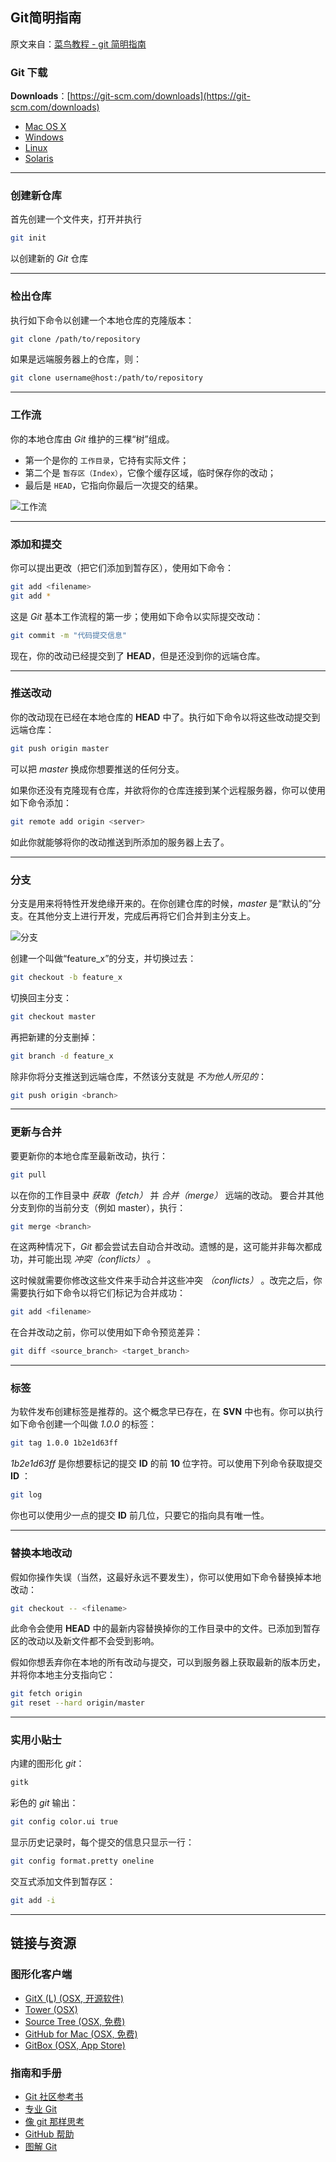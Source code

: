 
## Git简明指南

原文来自：[菜鸟教程 - git 简明指南](http://www.runoob.com/manual/git-guide/)

### Git 下载

**Downloads**：[https://git-scm.com/downloads](https://git-scm.com/downloads)

* [Mac OS X](https://git-scm.com/download/mac)
* [Windows](https://git-scm.com/download/win)
* [Linux](https://git-scm.com/download/linux)
* [Solaris](https://git-scm.com/download/linux)

---

### 创建新仓库
首先创建一个文件夹，打开并执行
``` bash
git init
```
以创建新的 _Git_ 仓库

---

### 检出仓库
执行如下命令以创建一个本地仓库的克隆版本：
``` bash
git clone /path/to/repository
```
如果是远端服务器上的仓库，则：
``` bash
git clone username@host:/path/to/repository
```

---

### 工作流
你的本地仓库由 _Git_ 维护的三棵“树”组成。
* 第一个是你的 `工作目录`，它持有实际文件；
* 第二个是 `暂存区（Index）`，它像个缓存区域，临时保存你的改动；
* 最后是 `HEAD`，它指向你最后一次提交的结果。

![工作流](http://www.runoob.com/manual/git-guide/img/trees.png)

---

### 添加和提交
你可以提出更改（把它们添加到暂存区），使用如下命令：
``` bash
git add <filename>
git add *
```
这是 _Git_ 基本工作流程的第一步；使用如下命令以实际提交改动：
``` bash
git commit -m "代码提交信息"
```
现在，你的改动已经提交到了 **HEAD**，但是还没到你的远端仓库。

---

### 推送改动
你的改动现在已经在本地仓库的 **HEAD** 中了。执行如下命令以将这些改动提交到远端仓库：
``` bash
git push origin master
```
可以把 _master_ 换成你想要推送的任何分支。

如果你还没有克隆现有仓库，并欲将你的仓库连接到某个远程服务器，你可以使用如下命令添加：
``` bash
git remote add origin <server>
```
如此你就能够将你的改动推送到所添加的服务器上去了。

---

### 分支
分支是用来将特性开发绝缘开来的。在你创建仓库的时候，_master_ 是“默认的”分支。在其他分支上进行开发，完成后再将它们合并到主分支上。

![分支](http://www.runoob.com/manual/git-guide/img/branches.png)

创建一个叫做“feature_x”的分支，并切换过去：
``` bash
git checkout -b feature_x
```
切换回主分支：
``` bash
git checkout master
```
再把新建的分支删掉：
``` bash
git branch -d feature_x
```
除非你将分支推送到远端仓库，不然该分支就是 _不为他人所见的_：
``` bash
git push origin <branch>
```

---

### 更新与合并
要更新你的本地仓库至最新改动，执行：
``` bash
git pull
```
以在你的工作目录中 _获取（fetch）_ 并 _合并（merge）_ 远端的改动。
要合并其他分支到你的当前分支（例如 master），执行：
``` bash
git merge <branch>
```
在这两种情况下，_Git_ 都会尝试去自动合并改动。遗憾的是，这可能并非每次都成功，并可能出现 _冲突（conflicts）_ 。

这时候就需要你修改这些文件来手动合并这些冲突 _（conflicts）_ 。改完之后，你需要执行如下命令以将它们标记为合并成功：
``` bash
git add <filename>
```
在合并改动之前，你可以使用如下命令预览差异：
``` bash
git diff <source_branch> <target_branch>
```

---

### 标签
为软件发布创建标签是推荐的。这个概念早已存在，在 **SVN** 中也有。你可以执行如下命令创建一个叫做 _1.0.0_ 的标签：
``` bash
git tag 1.0.0 1b2e1d63ff
```
_1b2e1d63ff_ 是你想要标记的提交 **ID** 的前 **10** 位字符。可以使用下列命令获取提交 **ID** ：
``` bash
git log
```
你也可以使用少一点的提交 **ID** 前几位，只要它的指向具有唯一性。

---

### 替换本地改动
假如你操作失误（当然，这最好永远不要发生），你可以使用如下命令替换掉本地改动：
``` bash
git checkout -- <filename>
```
此命令会使用 **HEAD** 中的最新内容替换掉你的工作目录中的文件。已添加到暂存区的改动以及新文件都不会受到影响。

假如你想丢弃你在本地的所有改动与提交，可以到服务器上获取最新的版本历史，并将你本地主分支指向它：
``` bash
git fetch origin
git reset --hard origin/master
```

---

### 实用小贴士
内建的图形化 _git_：
``` bash
gitk
```
彩色的 _git_ 输出：
``` bash
git config color.ui true
```
显示历史记录时，每个提交的信息只显示一行：
``` bash
git config format.pretty oneline
```
交互式添加文件到暂存区：
``` bash
git add -i
```

---

## 链接与资源

### 图形化客户端
* [GitX (L) (OSX, 开源软件)](http://gitx.laullon.com/)
* [Tower (OSX)](http://www.git-tower.com/)
* [Source Tree (OSX, 免费)](http://www.sourcetreeapp.com/)
* [GitHub for Mac (OSX, 免费)](http://mac.github.com/)
* [GitBox (OSX, App Store)](https://itunes.apple.com/gb/app/gitbox/id403388357?mt=12)

### 指南和手册
* [Git 社区参考书](http://book.git-scm.com/)
* [专业 Git](http://progit.org/book/)
* [像 git 那样思考](http://think-like-a-git.net/)
* [GitHub 帮助](http://help.github.com/)
* [图解 Git](http://marklodato.github.io/visual-git-guide/index-zh-cn.html)
